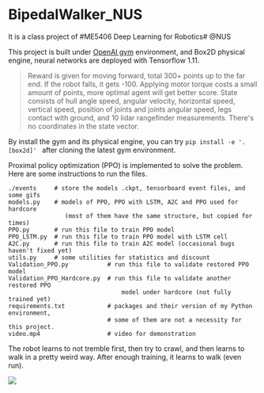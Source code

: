 # BipedalWalker_NUS

It is a class project of #ME5406 Deep Learning for Robotics# @NUS

This project is built under [OpenAI gym](https://gym.openai.com/) environment, and Box2D physical engine, neural networks are deployed with Tensorflow 1.11.

>Reward is given for moving forward, total 300+ points up to the far end. If the robot falls, it gets -100. Applying motor torque costs a small amount of points, more optimal agent will get better score. State consists of hull angle speed, angular velocity, horizontal speed, vertical speed, position of joints and joints angular speed, legs contact with ground, and 10 lidar rangefinder measurements. There's no coordinates in the state vector.

By install the gym and its physical engine, you can try `pip install -e '.[box2d]' ` after cloning the latest gym environment.

Proximal  policy optimization (PPO) is implemented to solve the problem. Here are some instructions to run the files.

```
./events     # store the models .ckpt, tensorboard event files, and some gifs
models.py    # models of PPO, PPO with LSTM, A2C and PPO used for hardcore
                (most of them have the same structure, but copied for times)
PPO.py       # run this file to train PPO model
PPO_LSTM.py  # run this file to train PPO model with LSTM cell
A2C.py       # run this file to train A2C model (occasional bugs haven't fixed yet)
utils.py     # some utilities for statistics and discount
Validation_PPO.py           # run this file to validate restored PPO model
Validation_PPO_Hardcore.py  # run this file to validate another restored PPO
                                model under hardcore (not fully trained yet)
requirements.txt            # packages and their version of my Python environment, 
                            # some of them are not a necessity for this project.
video.mp4                   # video for demonstration
```

The robot learns to not tremble first, then try to crawl, and then learns to walk in a pretty weird way. After enough training, it learns to walk (even run).

![](https://github.com/wyzh98/BipedalWalker_NUS/blob/main/video.gif)





